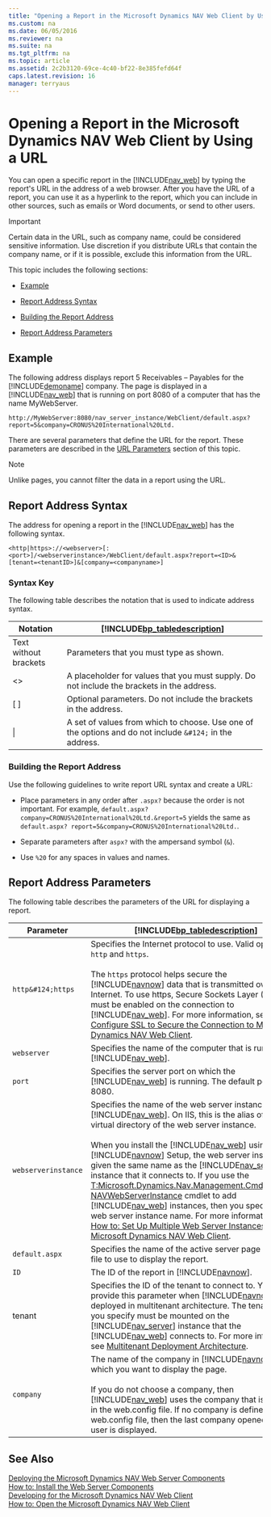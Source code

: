 ```yaml
---
title: "Opening a Report in the Microsoft Dynamics NAV Web Client by Using a URL"
ms.custom: na
ms.date: 06/05/2016
ms.reviewer: na
ms.suite: na
ms.tgt_pltfrm: na
ms.topic: article
ms.assetid: 2c2b3120-69ce-4c40-bf22-8e385fefd64f
caps.latest.revision: 16
manager: terryaus
---
```

# Opening a Report in the Microsoft Dynamics NAV Web Client by Using a URL
You can open a specific report in the [!INCLUDE[nav_web](../dynamics-nav/includes/nav_web_md.md)] by typing the report's URL in the address of a web browser. After you have the URL of a report, you can use it as a hyperlink to the report, which you can include in other sources, such as emails or Word documents, or send to other users.  
  
> [!IMPORTANT]  
>  Certain data in the URL, such as company name, could be considered sensitive information. Use discretion if you distribute URLs that contain the company name, or if it is possible, exclude this information from the URL.  
  
 This topic includes the following sections:  
  
-   [Example](../dynamics-nav/Opening-a-Report-in-the-Microsoft-Dynamics-NAV-Web-Client-by-Using-a-URL.md#Example)  
  
-   [Report Address Syntax](../dynamics-nav/Opening-a-Report-in-the-Microsoft-Dynamics-NAV-Web-Client-by-Using-a-URL.md#Syntax)  
  
-   [Building the Report Address](../dynamics-nav/Opening-a-Report-in-the-Microsoft-Dynamics-NAV-Web-Client-by-Using-a-URL.md#Building)  
  
-   [Report Address Parameters](../dynamics-nav/Opening-a-Report-in-the-Microsoft-Dynamics-NAV-Web-Client-by-Using-a-URL.md#Paramters)  
  
##  <a name="Example"></a> Example  
 The following address displays report 5 Receivables – Payables for the [!INCLUDE[demoname](../dynamics-nav/includes/demoname_md.md)] company. The page is displayed in a [!INCLUDE[nav_web](../dynamics-nav/includes/nav_web_md.md)] that is running on port 8080 of a computer that has the name MyWebServer.  
  
```  
http://MyWebServer:8080/nav_server_instance/WebClient/default.aspx?report=5&company=CRONUS%20International%20Ltd.   
```  
  
 There are several parameters that define the URL for the report. These parameters are described in the [URL Parameters](../dynamics-nav/Opening-a-Page-in-the-Microsoft-Dynamics-NAV-Web-Client-by-Using-a-URL.md#Paramters) section of this topic.  
  
> [!NOTE]  
>  Unlike pages, you cannot filter the data in a report using the URL.  
  
##  <a name="Syntax"></a> Report Address Syntax  
 The address for opening a report in the [!INCLUDE[nav_web](../dynamics-nav/includes/nav_web_md.md)] has the following syntax.  
  
```  
<http|https>://<webserver>[:<port>]/<webserverinstance>/WebClient/default.aspx?report=<ID>&[tenant=<tenantID>]&[company=<companyname>]  
```  
  
### Syntax Key  
 The following table describes the notation that is used to indicate address syntax.  
  
|Notation|[!INCLUDE[bp_tabledescription](../dynamics-nav/includes/bp_tabledescription_md.md)]|  
|--------------|---------------------------------------|  
|Text without brackets|Parameters that you must type as shown.|  
|\<\>|A placeholder for values that you must supply. Do not include the brackets in the address.|  
|\[ \]|Optional parameters. Do not include the brackets in the address.|  
|&#124;|A set of values from which to choose. Use one of the options and do not include `&#124;` in the address.|  
  
###  <a name="Building"></a> Building the Report Address  
 Use the following guidelines to write report URL syntax and create a URL:  
  
-   Place parameters in any order after `.aspx?` because the order is not important. For example, `default.aspx?company=CRONUS%20International%20Ltd.&report=5` yields the same as `default.aspx? report=5&company=CRONUS%20International%20Ltd.`.  
  
-   Separate parameters after `aspx?` with the ampersand symbol \(`&`\).  
  
-   Use `%20` for any spaces in values and names.  
  
##  <a name="Paramters"></a> Report Address Parameters  
 The following table describes the parameters of the URL for displaying a report.  
  
|Parameter|[!INCLUDE[bp_tabledescription](../dynamics-nav/includes/bp_tabledescription_md.md)]|  
|---------------|---------------------------------------|  
|`http&#124;https`|Specifies the Internet protocol to use. Valid options are `http` and `https`.<br /><br /> The `https` protocol helps secure the [!INCLUDE[navnow](../dynamics-nav/includes/navnow_md.md)] data that is transmitted over the Internet. To use https, Secure Sockets Layer \(SSL\) must be enabled on the connection to [!INCLUDE[nav_web](../dynamics-nav/includes/nav_web_md.md)]. For more information, see [How to: Configure SSL to Secure the Connection to Microsoft Dynamics NAV Web Client](../Topic/How%20to:%20Configure%20SSL%20to%20Secure%20the%20Connection%20to%20Microsoft%20Dynamics%20NAV%20Web%20Client.md).|  
|`webserver`|Specifies the name of the computer that is running [!INCLUDE[nav_web](../dynamics-nav/includes/nav_web_md.md)].|  
|`port`|Specifies the server port on which the [!INCLUDE[nav_web](../dynamics-nav/includes/nav_web_md.md)] is running. The default port is 8080.|  
|`webserverinstance`|Specifies the name of the web server instance for the [!INCLUDE[nav_web](../dynamics-nav/includes/nav_web_md.md)]. On IIS, this is the alias of the virtual directory of the web server instance.<br /><br /> When you install the [!INCLUDE[nav_web](../dynamics-nav/includes/nav_web_md.md)] using [!INCLUDE[navnow](../dynamics-nav/includes/navnow_md.md)] Setup, the web server instance is given the same name as the [!INCLUDE[nav_server](../dynamics-nav/includes/nav_server_md.md)] instance that it connects to. If you use the [T:Microsoft.Dynamics.Nav.Management.Cmdlets.New\-NAVWebServerInstance](assetId:///T:Microsoft.Dynamics.Nav.Management.Cmdlets.New-NAVWebServerInstance) cmdlet to add [!INCLUDE[nav_web](../dynamics-nav/includes/nav_web_md.md)] instances, then you specify the web server instance name. For more information, see [How to: Set Up Multiple Web Server Instances for the Microsoft Dynamics NAV Web Client](../Topic/How%20to:%20Set%20Up%20Multiple%20Web%20Server%20Instances%20for%20the%20Microsoft%20Dynamics%20NAV%20Web%20Client.md).|  
|`default.aspx`|Specifies the name of the active server page \(.aspx\) file to use to display the report.|  
|`ID`|The ID of the report in [!INCLUDE[navnow](../dynamics-nav/includes/navnow_md.md)].|  
|tenant|Specifies the ID of the tenant to connect to. You must provide this parameter when [!INCLUDE[navnow](../dynamics-nav/includes/navnow_md.md)] is deployed in multitenant architecture. The tenant that you specify must be mounted on the [!INCLUDE[nav_server](../dynamics-nav/includes/nav_server_md.md)] instance that the [!INCLUDE[nav_web](../dynamics-nav/includes/nav_web_md.md)] connects to. For more information, see [Multitenant Deployment Architecture](../dynamics-nav/Multitenant-Deployment-Architecture.md).|  
|`company`|The name of the company in [!INCLUDE[navnow](../dynamics-nav/includes/navnow_md.md)] for which you want to display the page.<br /><br /> If you do not choose a company, then [!INCLUDE[nav_web](../dynamics-nav/includes/nav_web_md.md)] uses the company that is defined in the web.config file. If no company is defined in the web.config file, then the last company opened by the user is displayed.|  
  
## See Also  
 [Deploying the Microsoft Dynamics NAV Web Server Components](../dynamics-nav/Deploying-the-Microsoft-Dynamics-NAV-Web-Server-Components.md)   
 [How to: Install the Web Server Components](../Topic/How%20to:%20Install%20the%20Web%20Server%20Components.md)   
 [Developing for the Microsoft Dynamics NAV Web Client](../dynamics-nav/Developing-for-the-Microsoft-Dynamics-NAV-Web-Client.md)   
 [How to: Open the Microsoft Dynamics NAV Web Client](../Topic/How%20to:%20Open%20the%20Microsoft%20Dynamics%20NAV%20Web%20Client.md)